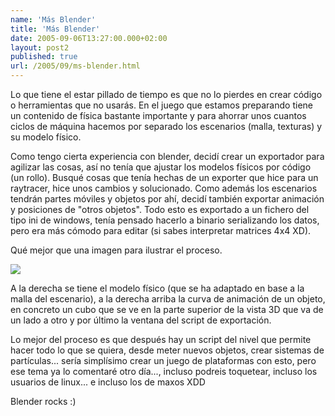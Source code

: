 ```yaml
---
name: 'Más Blender'
title: 'Más Blender'
date: 2005-09-06T13:27:00.000+02:00
layout: post2
published: true
url: /2005/09/ms-blender.html
---
```


Lo que tiene el estar pillado de tiempo es que no lo pierdes en crear código o herramientas que no usarás. En el juego que estamos preparando tiene un contenido de física bastante importante y para ahorrar unos cuantos ciclos de máquina hacemos por separado los escenarios (malla, texturas) y su modelo físico.  
  
Como tengo cierta experiencia con blender, decidí crear un exportador para agilizar las cosas, así no tenía que ajustar los modelos físicos por código (un rollo). Busqué cosas que tenía hechas de un exporter que hice para un raytracer, hice unos cambios y solucionado. Como además los escenarios tendrán partes móviles y objetos por ahí, decidí también exportar animación y posiciones de "otros objetos". Todo esto es exportado a un fichero del tipo ini de windows, tenía pensado hacerlo a binario serializando los datos, pero era más cómodo para editar (si sabes interpretar matrices 4x4 XD).  
  
Qué mejor que una imagen para ilustrar el proceso.  
  
[![](http://photos1.blogger.com/blogger/2315/213/320/blender_exporter.jpg)](http://photos1.blogger.com/blogger/2315/213/1600/blender_exporter.jpg)  
  
  
  
A la derecha se tiene el modelo físico (que se ha adaptado en base a la malla del escenario), a la derecha arriba la curva de animación de un objeto, en concreto un cubo que se ve en la parte superior de la vista 3D que va de un lado a otro y por último la ventana del script de exportación.  
  
Lo mejor del proceso es que después hay un script del nivel que permite hacer todo lo que se quiera, desde meter nuevos objetos, crear sistemas de partículas... sería simplísimo crear un juego de plataformas con esto, pero ese tema ya lo comentaré otro día..., incluso podreis toquetear, incluso los usuarios de linux... e incluso los de maxos XDD  
  
Blender rocks :)